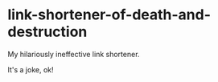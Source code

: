 # link-shortener-of-death-and-destruction
My hilariously ineffective link shortener.

It's a joke, ok!

